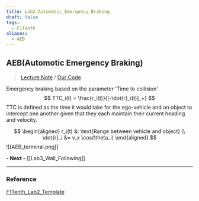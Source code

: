 ```yaml
---
title: Lab2_Automatic_Emergency_Braking
draft: false
tags:
  - F1Tenth
aliases:
  - AEB
---
```

## AEB(Automotic Emergency Braking)
> [Lecture Note](https://docs.google.com/presentation/d/1HQSLPLE-fZ3EN-9PyqMd7-ti7JSLKL7qlrouGFEprU0/edit#slide=id.g10a2bc3b756_0_295) / [Our Code](https://github.com/thejourneyofbabo/f1sim_ws/tree/master/src/lecture_ws/f1tenth_lab2_aeb)

Emergency braking based on the parameter 'Time to collision'
$$
TTC_i(t) = \frac{r_i(t)}{[-\dot{r}_i(t)]_+}
$$
TTC is defined as the time it would take for the ego-vehicle and on object to intercept one another given that they each maintain their current heading and velocity.

$$
\begin{aligned}
r_i(t) &: \text{Range between vehicle and object} \\
\dot{r}_i &= v_x \cos(\theta_i)
\end{aligned}
$$
![[AEB_terminal.png]]

**- Next -**
[[Lab3_Wall_Following]]

---
### Reference
[F1Tenth_Lab2_Template](https://github.com/f1tenth/f1tenth_lab2_template)
